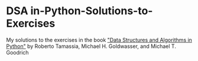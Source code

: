 # DSA in-Python-Solutions-to-Exercises
 My solutions to the exercises in the book ["Data Structures and Algorithms in Python"](https://www.amazon.com/Structures-Algorithms-Python-Michael-Goodrich/dp/1118290275) by Roberto Tamassia, Michael H. Goldwasser, and Michael T. Goodrich 
